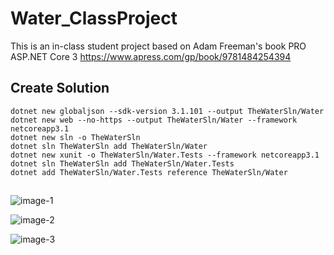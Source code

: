 # Water_ClassProject
This is an in-class student project based on Adam Freeman's book PRO ASP.NET Core 3
https://www.apress.com/gp/book/9781484254394

## Create Solution
    dotnet new globaljson --sdk-version 3.1.101 --output TheWaterSln/Water
    dotnet new web --no-https --output TheWaterSln/Water --framework netcoreapp3.1
    dotnet new sln -o TheWaterSln
    dotnet sln TheWaterSln add TheWaterSln/Water
    dotnet new xunit -o TheWaterSln/Water.Tests --framework netcoreapp3.1
    dotnet sln TheWaterSln add TheWaterSln/Water.Tests 
    dotnet add TheWaterSln/Water.Tests reference TheWaterSln/Water
##

![image-1](https://github.com/ThompsonSamuel/TheWaterSln/blob/master/Screenshots/Capture1.PNG?raw=true)

![image-2](https://github.com/ThompsonSamuel/TheWaterSln/blob/master/Screenshots/Capture2.PNG?raw=true)

![image-3](https://github.com/ThompsonSamuel/TheWaterSln/blob/master/Screenshots/Capture3.PNG?raw=true)

